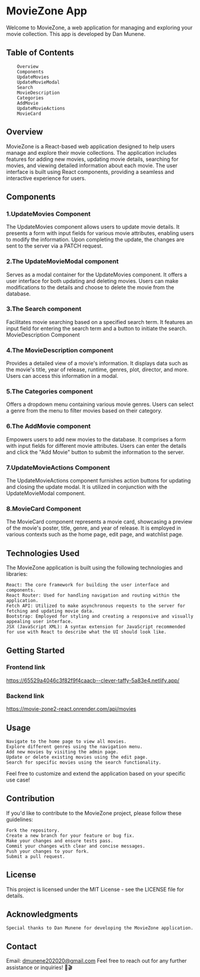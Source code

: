 # MovieZone App

Welcome to MovieZone, a web application for managing and exploring your movie collection. This app is developed by Dan Munene.

## Table of Contents

        Overview
        Components
        UpdateMovies
        UpdateMovieModal
        Search
        MovieDescription
        Categories
        AddMovie
        UpdateMovieActions
        MovieCard

## Overview

MovieZone is a React-based web application designed to help users manage and explore their movie collections. The application includes features for adding new movies, updating movie details, searching for movies, and viewing detailed information about each movie. The user interface is built using React components, providing a seamless and interactive experience for users.

## Components
  ### 1.UpdateMovies Component

The UpdateMovies component allows users to update movie details. It presents a form with input fields for various movie attributes, enabling users to modify the information. Upon completing the update, the changes are sent to the server via a PATCH request.

  ### 2.The UpdateMovieModal component
 Serves as a modal container for the UpdateMovies component. It offers a user interface for both updating and deleting movies. Users can make modifications to the details and choose to delete the movie from the database.

  ### 3.The Search component 
Facilitates movie searching based on a specified search term. It features an input field for entering the search term and a button to initiate the search.
MovieDescription Component

  ### 4.The MovieDescription component 
Provides a detailed view of a movie's information. It displays data such as the movie's title, year of release, runtime, genres, plot, director, and more. Users can access this information in a modal.

  ### 5.The Categories component
 Offers a dropdown menu containing various movie genres. Users can select a genre from the menu to filter movies based on their category.

  ### 6.The AddMovie component
 Empowers users to add new movies to the database. It comprises a form with input fields for different movie attributes. Users can enter the details and click the "Add Movie" button to submit the information to the server.

  ### 7.UpdateMovieActions Component
The UpdateMovieActions component furnishes action buttons for updating and closing the update modal. It is utilized in conjunction with the UpdateMovieModal component.

  ### 8.MovieCard Component

The MovieCard component represents a movie card, showcasing a preview of the movie's poster, title, genre, and year of release. It is employed in various contexts such as the home page, edit page, and watchlist page.

## Technologies Used

The MovieZone application is built using the following technologies and libraries:

    React: The core framework for building the user interface and components.
    React Router: Used for handling navigation and routing within the application.
    Fetch API: Utilized to make asynchronous requests to the server for fetching and updating movie data.
    Bootstrap: Employed for styling and creating a responsive and visually appealing user interface.
    JSX (JavaScript XML): A syntax extension for JavaScript recommended for use with React to describe what the UI should look like.

## Getting Started

### Frontend link

https://65529a4046c3f82f9f4caacb--clever-taffy-5a83e4.netlify.app/

### Backend link

https://movie-zone2-react.onrender.com/api/movies

<!-- To run the MovieZone application locally and explore its features, follow these steps:

    Clone the Repository:

    bash

git clone https://github.com/your-username/moviezone.git

Install Dependencies:

bash

cd moviezone
npm install

Run the Application:

sql

    npm start

    The application will be accessible at http://localhost:3000 in your web browser. -->

## Usage

    Navigate to the home page to view all movies.
    Explore different genres using the navigation menu.
    Add new movies by visiting the admin page.
    Update or delete existing movies using the edit page.
    Search for specific movies using the search functionality.

Feel free to customize and extend the application based on your specific use case!


## Contribution

If you'd like to contribute to the MovieZone project, please follow these guidelines:

    Fork the repository.
    Create a new branch for your feature or bug fix.
    Make your changes and ensure tests pass.
    Commit your changes with clear and concise messages.
    Push your changes to your fork.
    Submit a pull request.

## License

This project is licensed under the MIT License - see the LICENSE file for details.

## Acknowledgments

    Special thanks to Dan Munene for developing the MovieZone application.

## Contact
Email: dmunene202020@gmail.com
Feel free to reach out for any further assistance or inquiries! 🎉🎬